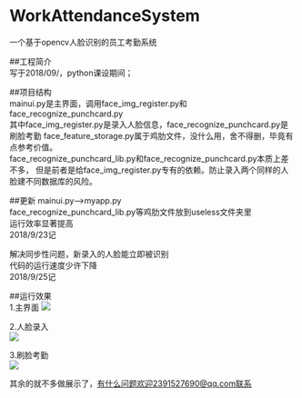 # WorkAttendanceSystem    
一个基于opencv人脸识别的员工考勤系统    

##工程简介  
写于2018/09/，python课设期间；

##项目结构    
mainui.py是主界面，调用face_img_register.py和face_recognize_punchcard.py   
其中face_img_register.py是录入人脸信息，face_recognize_punchcard.py是刷脸考勤
face_feature_storage.py属于鸡肋文件，没什么用，舍不得删，毕竟有点参考价值。   
face_recognize_punchcard_lib.py和face_recognize_punchcard.py本质上差不多，
但是前者是给face_img_register.py专有的依赖。防止录入两个同样的人脸建不同数据库的风险。   

##更新
mainui.py-->myapp.py   
face_recognize_punchcard_lib.py等鸡肋文件放到useless文件夹里    
运行效率显著提高   
2018/9/23记    

解决同步性问题，新录入的人脸能立即被识别    
代码的运行速度少许下降    
2018/9/25记


##运行效果   
1.主界面
![](https://i.imgur.com/fNw0Mgj.png)


2.人脸录入   
![](https://i.imgur.com/Gg3hmBs.png)    


3.刷脸考勤  
![](https://i.imgur.com/ymz7nYV.png)


其余的就不多做展示了，有什么问题欢迎2391527690@qq.com联系
